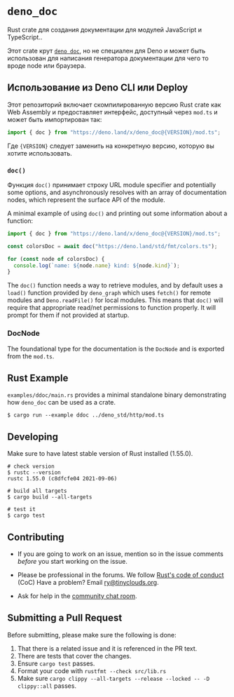 # `deno_doc`

Rust crate для создания документации для модулей JavaScript и TypeScript..

Этот crate крут
[`deno doc`](https://deno.land/manual/tools/documentation_generator), но
не специален для Deno и может быть использован для написания генератора документации для чего то вроде node
или браузера.

## Использование из Deno CLI или Deploy

Этот репозиторий включает скомпилированную версию Rust crate как Web Assembly
и предоставляет интерфейс, доступный через `mod.ts` и может быть импортирован
так:

```ts
import { doc } from "https://deno.land/x/deno_doc@{VERSION}/mod.ts";
```

Где `{VERSION}` следует заменить на конкретную версию, которую вы хотите использовать.

### `doc()`

Функция `doc()` принимает строку URL module specifier and potentially some
options, and asynchronously resolves with an array of documentation nodes, which
represent the surface API of the module.

A minimal example of using `doc()` and printing out some information about a
function:

```ts
import { doc } from "https://deno.land/x/deno_doc@{VERSION}/mod.ts";

const colorsDoc = await doc("https://deno.land/std/fmt/colors.ts");

for (const node of colorsDoc) {
  console.log(`name: ${node.name} kind: ${node.kind}`);
}
```

The `doc()` function needs a way to retrieve modules, and by default uses a
`load()` function provided by `deno_graph` which uses `fetch()` for remote
modules and `Deno.readFile()` for local modules. This means that `doc()` will
require that appropriate read/net permissions to function properly. It will
prompt for them if not provided at startup.

### DocNode

The foundational type for the documentation is the `DocNode` and is exported
from the `mod.ts`.

## Rust Example

`examples/ddoc/main.rs` provides a minimal standalone binary demonstrating how
`deno_doc` can be used as a crate.

```shell
$ cargo run --example ddoc ../deno_std/http/mod.ts
```

## Developing

Make sure to have latest stable version of Rust installed (1.55.0).

```shell
# check version
$ rustc --version
rustc 1.55.0 (c8dfcfe04 2021-09-06)

# build all targets
$ cargo build --all-targets

# test it
$ cargo test
```

## Contributing

- If you are going to work on an issue, mention so in the issue comments
  _before_ you start working on the issue.

- Please be professional in the forums. We follow
  [Rust's code of conduct](https://www.rust-lang.org/policies/code-of-conduct)
  (CoC) Have a problem? Email ry@tinyclouds.org.

- Ask for help in the [community chat room](https://discord.gg/deno).

## Submitting a Pull Request

Before submitting, please make sure the following is done:

1. That there is a related issue and it is referenced in the PR text.
2. There are tests that cover the changes.
3. Ensure `cargo test` passes.
4. Format your code with `rustfmt --check src/lib.rs`
5. Make sure `cargo clippy --all-targets --release --locked -- -D clippy::all`
   passes.
